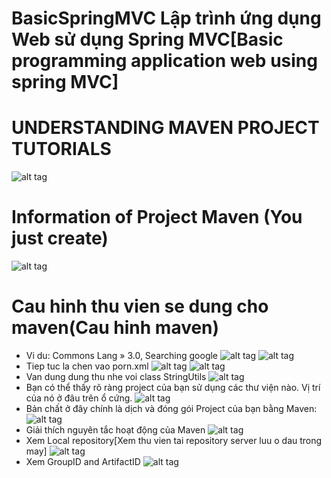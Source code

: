 # BasicSpringMVC Lập trình ứng dụng Web sử dụng Spring MVC[Basic programming application web using spring MVC]
# UNDERSTANDING MAVEN PROJECT TUTORIALS
![alt tag](https://github.com/luisproject/BasicSpringMVC/blob/master/StudyMaven/1.png)
# Information of Project Maven (You just create)
![alt tag](https://github.com/luisproject/BasicSpringMVC/blob/master/StudyMaven/2.png)
# Cau hinh thu vien se dung cho maven(Cau hinh maven)
- Vi du: Commons Lang » 3.0, Searching google 
![alt tag](https://github.com/luisproject/BasicSpringMVC/blob/master/StudyMaven/3.png)
![alt tag](https://github.com/luisproject/BasicSpringMVC/blob/master/StudyMaven/4.png)
- Tiep tuc la chen vao porn.xml
![alt tag](https://github.com/luisproject/BasicSpringMVC/blob/master/StudyMaven/5.png)
![alt tag](https://github.com/luisproject/BasicSpringMVC/blob/master/StudyMaven/6.png)
- Van dung dung thu nhe voi class StringUtils
![alt tag](https://github.com/luisproject/BasicSpringMVC/blob/master/StudyMaven/7.png)
- Bạn có thể thấy rõ ràng project của bạn sử dụng các thư viện nào. Vị trí của nó ở đâu trên ổ cứng.
![alt tag](https://github.com/luisproject/BasicSpringMVC/blob/master/StudyMaven/8.png)
- Bản chất ở đây chính là dịch và đóng gói Project của bạn bằng Maven:
![alt tag](https://github.com/luisproject/BasicSpringMVC/blob/master/StudyMaven/9.png)
- Giải thích nguyên tắc hoạt động của Maven
![alt tag](https://github.com/luisproject/BasicSpringMVC/blob/master/StudyMaven/10.png)
- Xem Local repository[Xem thu vien tai repository server luu o dau trong may]
![alt tag](https://github.com/luisproject/BasicSpringMVC/blob/master/StudyMaven/11.png)
- Xem GroupID and ArtifactID
![alt tag](https://github.com/luisproject/BasicSpringMVC/blob/master/StudyMaven/12.png)
